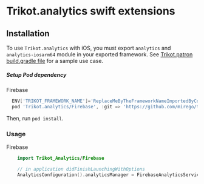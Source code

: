 # Trikot.analytics swift extensions

## Installation
To use `Trikot.analytics` with iOS, you must export `analytics` and `analytics-iosarm64` module in your exported framework. See [Trikot.patron build.gradle file](https://github.com/mirego/trikot.patron/blob/master/common/build.gradle) for a sample use case.

##### Setup Pod dependency
Firebase
```groovy
  ENV['TRIKOT_FRAMEWORK_NAME']='ReplaceMeByTheFrameworkNameImportedByCocoaPods'
  pod 'Trikot.analytics/Firebase', :git => 'https://github.com/mirego/trikot.analytics.git'
```
Then, run `pod install`.

### Usage
Firebase
```swift
    import Trikot_Analytics/Firebase

    // in application didFinishLaunchingWithOptions
    AnalyticsConfiguration().analyticsManager = FirebaseAnalyticsService()
  ```
